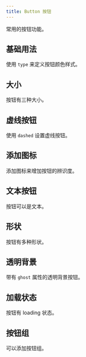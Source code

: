 ```yaml
---
title: Button 按钮
---
```


常用的按钮功能。

## 基础用法

使用 `type` 来定义按钮颜色样式。

<Example class="button-demo" :code="ButtonBase" />

## 大小

按钮有三种大小。

<Example class="button-demo" :code="ButtonSize" />

## 虚线按钮

使用 `dashed` 设置虚线按钮。

<Example class="button-demo" :code="ButtonDashed" />

## 添加图标

添加图标来增加按钮的辨识度。

<Example class="button-demo" :code="ButtonIcon" />

## 文本按钮

按钮可以是文本。

<Example class="button-demo" :code="ButtonText" />

## 形状

按钮有多种形状。

<Example class="button-demo" :code="ButtonShape" />

## 透明背景

带有 `ghost` 属性的透明背景按钮。

<Example class="button-demo" :code="ButtonGhost" />

## 加载状态

按钮有 loading 状态。

<Example class="button-demo" :code="ButtonLoading" />

## 按钮组

可以添加按钮组。

<Example class="button-demo-group" :code="ButtonGroup" />

<script setup lang="ts">
import * as ButtonBase from '~src/example/button/base.vue'
import * as ButtonIcon from '~src/example/button/icon.vue'
import * as ButtonLoading from '~src/example/button/loading.vue'
import * as ButtonSize from '~src/example/button/size.vue'
import * as ButtonShape from '~src/example/button/shape.vue'
import * as ButtonText from '~src/example/button/text.vue'
import * as ButtonDashed from '~src/example/button/dashed.vue'
import * as ButtonGhost from '~src/example/button/ghost.vue'
import * as ButtonGroup from '~src/example/button/group.vue'
</script>

<style lang="stylus">

.button-demo
  .exapmle-component
    display flex
    align-items flex-end

  .tu-button
    margin-right 10px

.button-demo-group
  .tu-button-group
    margin-right 10px

</style>
